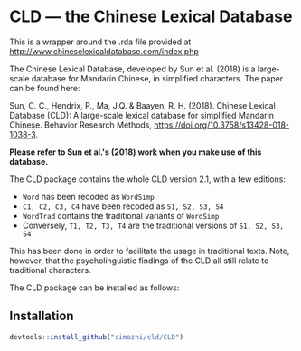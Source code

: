 
<!-- README.md is generated from README.Rmd. Please edit that file -->

# CLD — the Chinese Lexical Database

<!-- badges: start -->

<!-- badges: end -->

This is a wrapper around the .rda file provided at
<http://www.chineselexicaldatabase.com/index.php>

The Chinese Lexical Database, developed by Sun et al. (2018) is a
large-scale database for Mandarin Chinese, in simplified characters. The
paper can be found here:

Sun, C. C., Hendrix, P., Ma, J.Q. & Baayen, R. H. (2018). Chinese
Lexical Database (CLD): A large-scale lexical database for simplified
Mandarin Chinese. Behavior Research Methods,
<https://doi.org/10.3758/s13428-018-1038-3>.

**Please refer to Sun et al.'s (2018) work when you make use of this database.**

The CLD package contains the whole CLD version 2.1, with a few editions:

  - `Word` has been recoded as `WordSimp`
  - `C1, C2, C3, C4` have been recoded as `S1, S2, S3, S4`
  - `WordTrad` contains the traditional variants of `WordSimp`
  - Conversely, `T1, T2, T3, T4` are the traditional versions of `S1,
    S2, S3, S4`

This has been done in order to facilitate the usage in traditional
texts. Note, however, that the psycholinguistic findings of the CLD all
still relate to traditional characters.

The CLD package can be installed as follows:

## Installation

``` r
devtools::install_github("simazhi/cld/CLD") 
```
